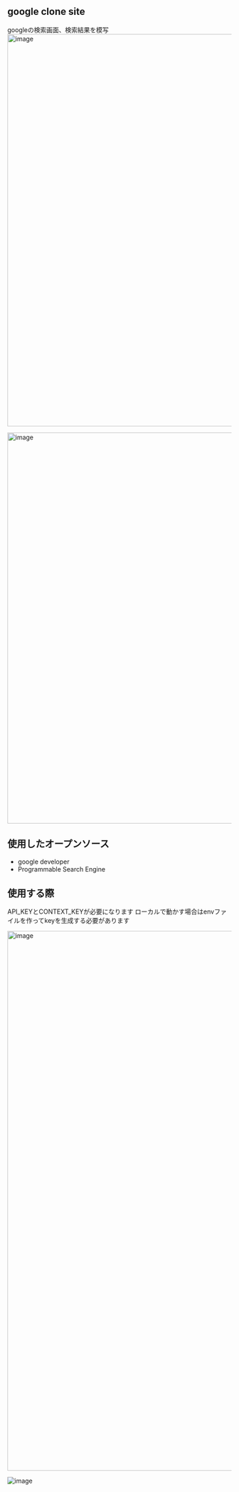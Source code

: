 
## google clone site

googleの検索画面、検索結果を模写
<img width="880" alt="image" src="https://github.com/tousen1313/google-clone-next/assets/77877016/ee7ff2a7-cf54-43a3-ad88-4798ab2350d9">

<img width="877" alt="image" src="https://github.com/tousen1313/google-clone-next/assets/77877016/46f69954-f547-446a-8c9d-19f8c5d8d8d9">


##   使用したオープンソース

- google developer
- Programmable Search Engine

##  使用する際

API_KEYとCONTEXT_KEYが必要になります
ローカルで動かす場合はenvファイルを作ってkeyを生成する必要があります

<img width="1211" alt="image" src="https://github.com/tousen1313/google-clone-next/assets/77877016/594f8855-2a4d-4f70-8ec3-72e5bf9953f9">


![image](https://github.com/tousen1313/google-clone-next/assets/77877016/32d2f227-2cdc-48a3-94b1-2c035c691832)
